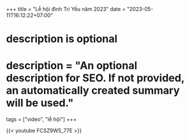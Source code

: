 +++
title = "Lễ hội đình Tri Yếu năm  2023"
date = "2023-05-11T16:12:22+07:00"

#
# description is optional
#
# description = "An optional description for SEO. If not provided, an automatically created summary will be used."

tags = ["video", "lễ hội"]
+++

{{< youtube FCSZ9W5_77E >}}
